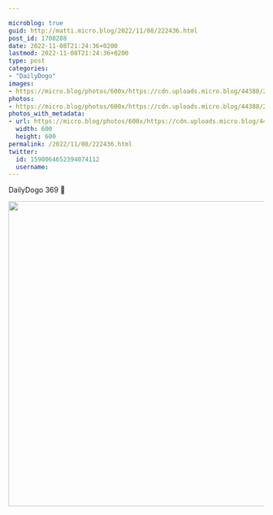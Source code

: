 ```yaml
---

microblog: true
guid: http://matti.micro.blog/2022/11/08/222436.html
post_id: 1708288
date: 2022-11-08T21:24:36+0200
lastmod: 2022-11-08T21:24:36+0200
type: post
categories:
- "DailyDogo"
images:
- https://micro.blog/photos/600x/https://cdn.uploads.micro.blog/44388/2022/9a1f0a5e58.jpg
photos:
- https://micro.blog/photos/600x/https://cdn.uploads.micro.blog/44388/2022/9a1f0a5e58.jpg
photos_with_metadata:
- url: https://micro.blog/photos/600x/https://cdn.uploads.micro.blog/44388/2022/9a1f0a5e58.jpg
  width: 600
  height: 600
permalink: /2022/11/08/222436.html
twitter:
  id: 1590064652394074112
  username:
---
```

DailyDogo 369 🐶

<img src="https://micro.blog/photos/600x/https://blog.martin-haehnel.de/uploads/2022/9a1f0a5e58.jpg" width="600" height="600" alt="" />

